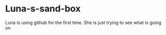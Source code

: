 Luna-s-sand-box
===============

Luna is using github for the first time. She is just trying to see what is going on
